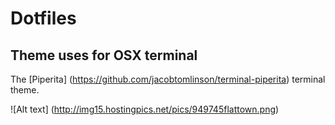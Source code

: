 # Dotfiles

## Theme uses for OSX terminal 
The [Piperita] (https://github.com/jacobtomlinson/terminal-piperita) terminal theme. 

![Alt text] (http://img15.hostingpics.net/pics/949745flattown.png)

